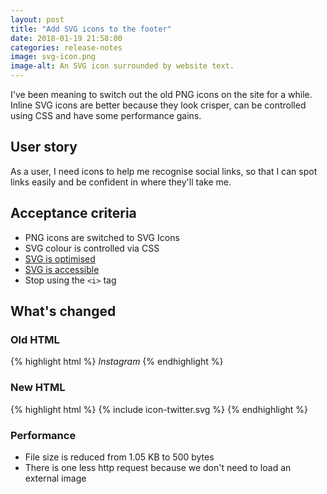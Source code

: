 ```yaml
---
layout: post  
title: "Add SVG icons to the footer"
date: 2018-01-19 21:58:00  
categories: release-notes
image: svg-icon.png
image-alt: An SVG icon surrounded by website text.
---
```


I've been meaning to switch out the old PNG icons on the site for a while. Inline SVG icons are better because they look crisper, can be controlled using CSS and have some performance gains.


## User story

As a user, I need icons to help me recognise social links, so that I can spot links easily and be confident in where they'll take me.

## Acceptance criteria

- PNG icons are switched to SVG Icons
- SVG colour is controlled via CSS
- [SVG is optimised](https://jakearchibald.github.io/svgomg/)
- [SVG is accessible](http://decks.tink.uk/2017/lws/index.html)
- Stop using the `<i>` tag

## What's changed

### Old HTML
{% highlight html %}
<i class="icon icon-social icon-instagram">
<span class="visuallyhidden">Instagram</span>
</i>
{% endhighlight %}

### New HTML
{% highlight html %}
<span class="icon">{% include icon-twitter.svg %}</span>
{% endhighlight %}

### Performance
- File size is reduced from 1.05 KB to 500 bytes
- There is one less http request because we don't need to load an external image
